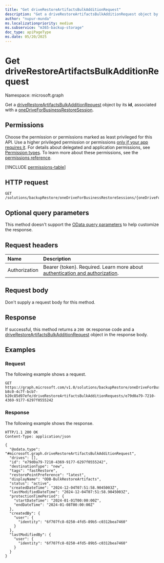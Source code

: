 ```yaml
---
title: "Get driveRestoreArtifactsBulkAdditionRequest"
description: "Get a driveRestoreArtifactsBulkAdditionRequest object by its ID, associated with a oneDriveForBusinessRestoreSession."
author: "nupur-munda"
ms.localizationpriority: medium
ms.subservice: "m365-backup-storage"
doc_type: apiPageType
ms.date: 05/20/2025
---
```


# Get driveRestoreArtifactsBulkAdditionRequest

Namespace: microsoft.graph

Get a [driveRestoreArtifactsBulkAdditionRequest](../resources/driverestoreartifactsbulkadditionrequest.md) object by its **id**, associated with a [oneDriveForBusinessRestoreSession](../resources/onedriveforbusinessrestoresession.md).

## Permissions

Choose the permission or permissions marked as least privileged for this API. Use a higher privileged permission or permissions [only if your app requires it](/graph/permissions-overview#best-practices-for-using-microsoft-graph-permissions). For details about delegated and application permissions, see [Permission types](/graph/permissions-overview#permission-types). To learn more about these permissions, see the [permissions reference](/graph/permissions-reference).

<!-- {
  "blockType": "permissions",
  "name": "driverestoreartifactsbulkadditionrequest-get-permissions"
}
-->
[!INCLUDE [permissions-table](../includes/permissions/driverestoreartifactsbulkadditionrequest-get-permissions.md)]

## HTTP request

<!-- {
  "blockType": "ignored"
}
-->
``` http
GET /solutions/backupRestore/oneDriveForBusinessRestoreSessions/{oneDriveForBusinessRestoreSessionId}/driveRestoreArtifactsBulkAdditionRequests/{driveRestoreArtifactsBulkAdditionRequestId}
```

## Optional query parameters

This method doesn't support the [OData query parameters](/graph/query-parameters) to help customize the response.

## Request headers

|Name|Description|
|:---|:---|
|Authorization|Bearer {token}. Required. Learn more about [authentication and authorization](/graph/auth/auth-concepts).|

## Request body

Don't supply a request body for this method.

## Response

If successful, this method returns a `200 OK` response code and a [driveRestoreArtifactsBulkAdditionRequest](../resources/driverestoreartifactsbulkadditionrequest.md) object in the response body.

## Examples

### Request

The following example shows a request.
<!-- {
  "blockType": "request",
  "name": "get_driverestoreartifactsbulkadditionrequest"
}
-->
``` http
GET https://graph.microsoft.com/v1.0/solutions/backupRestore/oneDriveForBusinessRestoreSessions/493635f0-b8c0-4c7f-bcb7-b20c85d97efe/driveRestoreArtifactsBulkAdditionRequests/e79d0a79-7210-4369-9177-6297f0555242
```


### Response

The following example shows the response.
<!-- {
  "blockType": "response",
  "truncated": true,
  "@odata.type": "microsoft.graph.driveRestoreArtifactsBulkAdditionRequest"
}
-->
``` http
HTTP/1.1 200 OK
Content-Type: application/json

{
  "@odata.type": "#microsoft.graph.driveRestoreArtifactsBulkAdditionRequest",
  "drives": [],
  "id": "e79d0a79-7210-4369-9177-6297f0555242",
  "destinationType": "new",
  "tags": "fastRestore",
  "restorePointPreference": "latest",
  "displayName": "ODB-BulkRestoreArtifacts",
  "status": "active",
  "createdDateTime": "2024-12-04T07:51:58.9045003Z",
  "lastModifiedDateTime": "2024-12-04T07:51:58.9045003Z",
  "protectionTimePeriod": {
    "startDateTime": "2024-01-01T00:00:00Z",
    "endDateTime": "2024-01-08T00:00:00Z"
  },
  "createdBy": {
    "user": {
      "identity": "6f707fc8-0250-4fd5-89b5-c0312bea7460"
    }
  },
  "lastModifiedBy": {
    "user": {
      "identity": "6f707fc8-0250-4fd5-89b5-c0312bea7460"
    }
  }
}
```
